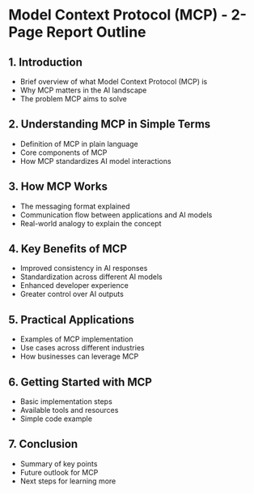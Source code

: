 # Model Context Protocol (MCP) - 2-Page Report Outline

## 1. Introduction
- Brief overview of what Model Context Protocol (MCP) is
- Why MCP matters in the AI landscape
- The problem MCP aims to solve

## 2. Understanding MCP in Simple Terms
- Definition of MCP in plain language
- Core components of MCP
- How MCP standardizes AI model interactions

## 3. How MCP Works
- The messaging format explained
- Communication flow between applications and AI models
- Real-world analogy to explain the concept

## 4. Key Benefits of MCP
- Improved consistency in AI responses
- Standardization across different AI models
- Enhanced developer experience
- Greater control over AI outputs

## 5. Practical Applications
- Examples of MCP implementation
- Use cases across different industries
- How businesses can leverage MCP

## 6. Getting Started with MCP
- Basic implementation steps
- Available tools and resources
- Simple code example

## 7. Conclusion
- Summary of key points
- Future outlook for MCP
- Next steps for learning more